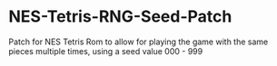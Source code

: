 # NES-Tetris-RNG-Seed-Patch
Patch for NES Tetris Rom to allow for playing the game with the same pieces multiple times, using a seed value 000 - 999
